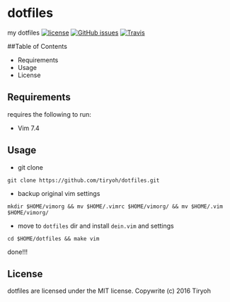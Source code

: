 dotfiles
========
my dotfiles
[![license](https://img.shields.io/github/license/tiryoh/dotfiles.svg?maxAge=2592000)]()
[![GitHub issues](https://img.shields.io/github/issues/tiryoh/dotfiles.svg?maxAge=2592000)]()
[![Travis](https://img.shields.io/travis/tiryoh/dotfiles.svg?maxAge=2592000)]()

##Table of Contents

* Requirements
* Usage
* License

## Requirements

requires the following to run:

* Vim 7.4

## Usage

* git clone

```
git clone https://github.com/tiryoh/dotfiles.git
```

* backup original vim settings

```
mkdir $HOME/vimorg && mv $HOME/.vimrc $HOME/vimorg/ && mv $HOME/.vim $HOME/vimorg/
```

* move to `dotfiles` dir and install `dein.vim` and settings

```
cd $HOME/dotfiles && make vim
```

done!!!

## License

dotfiles are licensed under the MIT license.
Copywrite (c) 2016 Tiryoh
